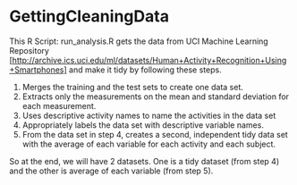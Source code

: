 # GettingCleaningData
This R Script: run_analysis.R gets the data from UCI Machine Learning Repository [http://archive.ics.uci.edu/ml/datasets/Human+Activity+Recognition+Using+Smartphones] and make it tidy by following these steps.

1. Merges the training and the test sets to create one data set.
2. Extracts only the measurements on the mean and standard deviation for each measurement. 
3. Uses descriptive activity names to name the activities in the data set
4. Appropriately labels the data set with descriptive variable names. 
5. From the data set in step 4, creates a second, independent tidy data set with the average of each variable for each activity and each subject.

So at the end, we will have 2 datasets. One is a tidy dataset (from step 4) and the other is average of each variable (from step 5).
